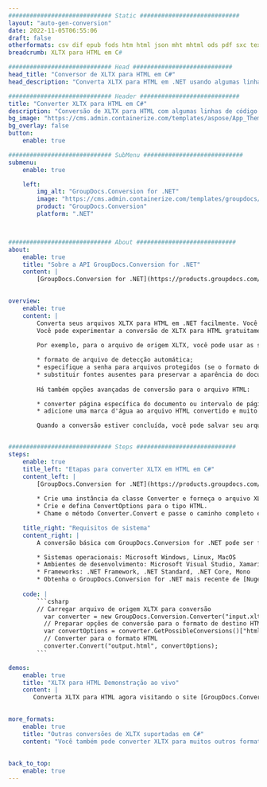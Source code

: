 ```yaml
---
############################# Static ############################
layout: "auto-gen-conversion"
date: 2022-11-05T06:55:06
draft: false
otherformats: csv dif epub fods htm html json mht mhtml ods pdf sxc tex tsv xlam xls xlsb xlsm xlsx xlt xltm xltx xml xps
breadcrumb: XLTX para HTML em C#

############################# Head ############################
head_title: "Conversor de XLTX para HTML em C#"
head_description: "Converta XLTX para HTML em .NET usando algumas linhas de código. Use a API de conversão de documentos do GroupDocs para converter mais de 160 formatos de arquivo."

############################# Header ############################
title: "Converter XLTX para HTML em C#"
description: "Conversão de XLTX para HTML com algumas linhas de código .NET"
bg_image: "https://cms.admin.containerize.com/templates/aspose/App_Themes/V3/images/bg/header1.png"
bg_overlay: false
button:
    enable: true

############################# SubMenu ############################
submenu:
    enable: true

    left:
        img_alt: "GroupDocs.Conversion for .NET"
        image: "https://cms.admin.containerize.com/templates/groupdocs/images/product-logos/90x90-noborder/groupdocs-conversion-net.png"
        product: "GroupDocs.Conversion"
        platform: ".NET"



############################# About ############################
about:
    enable: true
    title: "Sobre a API GroupDocs.Conversion for .NET"
    content: |
        [GroupDocs.Conversion for .NET](https://products.groupdocs.com/conversion/net/) pode ser usado para converter Microsoft Word, Excel, PowerPoint, PDF, Visio e outros formatos. GroupDocs.Conversion é uma API independente que é adequada para sistemas internos e de back-end onde é necessário alto desempenho. Não depende de nenhum software como Microsoft ou Open Office.
    

overview:
    enable: true
    content: |
        Converta seus arquivos XLTX para HTML em .NET facilmente. Você pode usar apenas algumas linhas de código C# em qualquer plataforma de sua escolha, como - Windows, Linux, macOS.
        Você pode experimentar a conversão de XLTX para HTML gratuitamente e avaliar a qualidade dos resultados da conversão. Juntamente com cenários de conversão de arquivo simples, você pode tentar opções mais avançadas para carregar o arquivo de origem XLTX e para salvar o resultado de saída HTML. 
        
        Por exemplo, para o arquivo de origem XLTX, você pode usar as seguintes opções de carregamento:

        * formato de arquivo de detecção automática;
        * especifique a senha para arquivos protegidos (se o formato de arquivo suportar);
        * substituir fontes ausentes para preservar a aparência do documento.
        
        Há também opções avançadas de conversão para o arquivo HTML:

        * converter página específica do documento ou intervalo de páginas;
        * adicione uma marca d'água ao arquivo HTML convertido e muito mais.

        Quando a conversão estiver concluída, você pode salvar seu arquivo HTML no caminho do arquivo local ou em qualquer armazenamento de terceiros, como FTP, Amazon S3, Google Drive, Dropbox etc. Observe - para converter XLTX para {{ TO}} não há necessidade de nenhum software adicional instalado - como MS Office, Open Office, Adobe Acrobat Reader etc.


############################# Steps ############################
steps:
    enable: true
    title_left: "Etapas para converter XLTX em HTML em C#"
    content_left: |
        [GroupDocs.Conversion for .NET](https://products.groupdocs.com/conversion/net/) torna mais fácil para os desenvolvedores converter um arquivo XLTX para HTML com algumas linhas de código.
        
        * Crie uma instância da classe Converter e forneça o arquivo XLTX com o caminho completo
        * Crie e defina ConvertOptions para o tipo HTML.
        * Chame o método Converter.Convert e passe o caminho completo e o formato (HTML) como parâmetro

    title_right: "Requisitos de sistema"
    content_right: |
        A conversão básica com GroupDocs.Conversion for .NET pode ser feita em apenas algumas etapas simples. Nossas APIs são suportadas em todas as principais plataformas e sistemas operacionais. Antes de executar o código abaixo, certifique-se de ter os seguintes pré-requisitos instalados em seu sistema.

        * Sistemas operacionais: Microsoft Windows, Linux, MacOS
        * Ambientes de desenvolvimento: Microsoft Visual Studio, Xamarin, MonoDevelop
        * Frameworks: .NET Framework, .NET Standard, .NET Core, Mono
        * Obtenha o GroupDocs.Conversion for .NET mais recente de [Nuget](https://www.nuget.org/packages/groupdocs.conversion)
         
    code: |
        ```csharp    
        // Carregar arquivo de origem XLTX para conversão
          var converter = new GroupDocs.Conversion.Converter("input.xltx");
          // Preparar opções de conversão para o formato de destino HTML
          var convertOptions = converter.GetPossibleConversions()["html"].ConvertOptions;
          // Converter para o formato HTML
          converter.Convert("output.html", convertOptions);
        ```

demos:
    enable: true
    title: "XLTX para HTML Demonstração ao vivo"
    content: |
       Converta XLTX para HTML agora visitando o site [GroupDocs.Conversion App](https://products.groupdocs.app/conversion/family). A demonstração online tem as seguintes vantagens
          

more_formats:
    enable: true
    title: "Outras conversões de XLTX suportadas em C#"
    content: "Você também pode converter XLTX para muitos outros formatos de arquivo. Por favor, veja a lista abaixo."
       
       
back_to_top:
    enable: true
---
```


